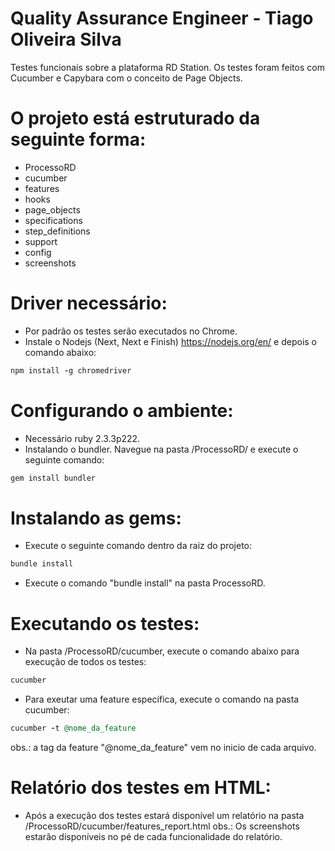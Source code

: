# Quality Assurance Engineer - Tiago Oliveira Silva
  Testes funcionais sobre a plataforma RD Station. Os testes foram feitos com Cucumber e Capybara com o conceito de Page Objects.

# O projeto está estruturado da seguinte forma:

-  ProcessoRD
-  cucumber
-  features
-  hooks
-  page_objects
-  specifications
-  step_definitions
-  support
-  config
-  screenshots

# Driver necessário:

- Por padrão os testes serão executados no Chrome.
- Instale o Nodejs (Next, Next e Finish) https://nodejs.org/en/ e depois o comando abaixo:

```ruby
npm install -g chromedriver
```

# Configurando o ambiente:

- Necessário ruby 2.3.3p222.
- Instalando o bundler. Navegue na pasta /ProcessoRD/ e execute o seguinte comando:

```ruby
gem install bundler
```

# Instalando as gems:
- Execute o seguinte comando dentro da raiz do projeto:

```ruby
bundle install
```
- Execute o comando "bundle install" na pasta ProcessoRD.

# Executando os testes:

- Na pasta /ProcessoRD/cucumber, execute o comando abaixo para execução de todos os testes:

```ruby
cucumber
```

- Para exeutar uma feature específica, execute o comando na pasta cucumber:

```ruby
cucumber -t @nome_da_feature
```
obs.: a tag da feature "@nome_da_feature" vem no inicio de cada arquivo.

# Relatório dos testes em HTML:
- Após a execução dos testes estará disponível um relatório na pasta /ProcessoRD/cucumber/features_report.html
obs.: Os screenshots estarão disponíveis no pé de cada funcionalidade do relatório.

